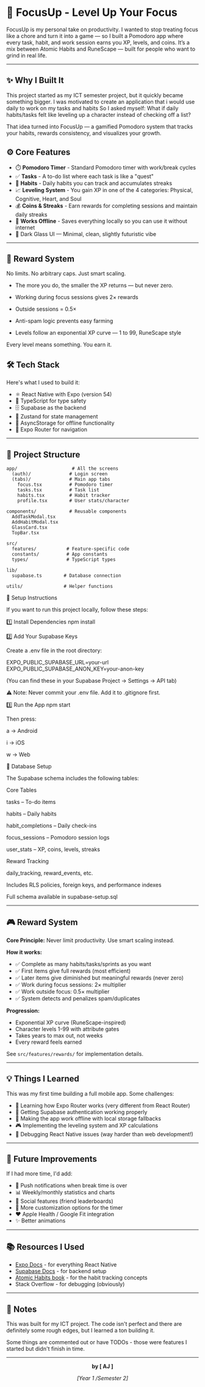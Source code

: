 # 🎯 FocusUp - Level Up Your Focus

FocusUp is my personal take on productivity. I wanted to stop treating focus like a chore and turn it into a game — so I built a Pomodoro app where every task, habit, and work session earns you XP, levels, and coins. It’s a mix between Atomic Habits and RuneScape — built for people who want to grind in real life.

---

## ✨ Why I Built It

This project started as my ICT semester project, but it quickly became something bigger. I was motivated to create an application that i would use daily to work on my tasks and habits
So I asked myself: What if daily habits/tasks felt like leveling up a character instead of checking off a list?

That idea turned into FocusUp — a gamified Pomodoro system that tracks your habits, rewards consistency, and visualizes your growth.

## ⚙️ Core Features

- ⏱️ **Pomodoro Timer** - Standard Pomodoro timer with work/break cycles
- ✅ **Tasks** - A to-do list where each task is like a "quest"
- 🎯 **Habits** - Daily habits you can track and accumulates streaks
- 📈 **Leveling System** - You gain XP in one of the 4 categories: Physical, Cognitive, Heart, and Soul
- 💰 **Coins & Streaks** - Earn rewards for completing sessions and maintain daily streaks
- 📱 **Works Offline** - Saves everything locally so you can use it without internet
- 🎨 Dark Glass UI — Minimal, clean, slightly futuristic vibe

---

## 🧠 Reward System

No limits. No arbitrary caps. Just smart scaling.

- The more you do, the smaller the XP returns — but never zero.

- Working during focus sessions gives 2× rewards

- Outside sessions = 0.5×

- Anti-spam logic prevents easy farming

- Levels follow an exponential XP curve — 1 to 99, RuneScape style

Every level means something. You earn it.

## 🛠️ Tech Stack

Here's what I used to build it:

- ⚛️ React Native with Expo (version 54)
- 📘 TypeScript for type safety
- 🗄️ Supabase as the backend 
- 🔄 Zustand for state management
- 💾 AsyncStorage for offline functionality
- 🧭 Expo Router for navigation

---

## 📁 Project Structure

```
app/                    # All the screens
  (auth)/              # Login screen
  (tabs)/              # Main app tabs
    focus.tsx          # Pomodoro timer
    tasks.tsx          # Task list
    habits.tsx         # Habit tracker
    profile.tsx        # User stats/character

components/            # Reusable components
  AddTaskModal.tsx
  AddHabitModal.tsx
  GlassCard.tsx
  TopBar.tsx

src/
  features/           # Feature-specific code
  constants/          # App constants
  types/              # TypeScript types

lib/
  supabase.ts        # Database connection

utils/               # Helper functions
```

🚀 Setup Instructions

If you want to run this project locally, follow these steps:

1️⃣ Install Dependencies
npm install

2️⃣ Add Your Supabase Keys

Create a .env file in the root directory:

EXPO_PUBLIC_SUPABASE_URL=your-url
EXPO_PUBLIC_SUPABASE_ANON_KEY=your-anon-key


(You can find these in your Supabase Project → Settings → API tab)

⚠️ Note: Never commit your .env file. Add it to .gitignore first.

3️⃣ Run the App
npm start


Then press:

a → Android

i → iOS

w → Web

🧰 Database Setup

The Supabase schema includes the following tables:

Core Tables

tasks – To-do items

habits – Daily habits

habit_completions – Daily check-ins

focus_sessions – Pomodoro session logs

user_stats – XP, coins, levels, streaks

Reward Tracking

daily_tracking, reward_events, etc.

Includes RLS policies, foreign keys, and performance indexes

Full schema available in supabase-setup.sql

---

## 🎮 Reward System 

**Core Principle:** Never limit productivity. Use smart scaling instead.

**How it works:**
- ✅ Complete as many habits/tasks/sprints as you want
- ✅ First items give full rewards (most efficient)
- ✅ Later items give diminished but meaningful rewards (never zero)
- ✅ Work during focus sessions: 2× multiplier
- ✅ Work outside focus: 0.5× multiplier
- ✅ System detects and penalizes spam/duplicates

**Progression:**
- Exponential XP curve (RuneScape-inspired)
- Character levels 1-99 with attribute gates
- Takes years to max out, not weeks
- Every reward feels earned

See `src/features/rewards/` for implementation details.

---

## 💡 Things I Learned

This was my first time building a full mobile app. Some challenges:

- 🧭 Learning how Expo Router works (very different from React Router)
- 🔐 Getting Supabase authentication working properly
- 📶 Making the app work offline with local storage fallbacks
- 🎮 Implementing the leveling system and XP calculations
- 🐞 Debugging React Native issues (way harder than web development!)

---

## 🔮 Future Improvements

If I had more time, I'd add:

- 🔔 Push notifications when break time is over
- 📊 Weekly/monthly statistics and charts
- 👥 Social features (friend leaderboards)
- 🎨 More customization options for the timer
- ❤️ Apple Health / Google Fit integration
- ✨ Better animations

---

## 📚 Resources I Used

- [Expo Docs](https://docs.expo.dev/) - for everything React Native
- [Supabase Docs](https://supabase.com/docs) - for backend setup
- [Atomic Habits book](https://jamesclear.com/atomic-habits) - for the habit tracking concepts
- Stack Overflow - for debugging (obviously)

---

## 📝 Notes

This was built for my ICT project. The code isn't perfect and there are definitely some rough edges, but I learned a ton building it.

Some things are commented out or have TODOs - those were features I started but didn't finish in time.

---

<div align="center">

**by [ AJ ]**

*[Year 1 /Semester 2]*

</div>
